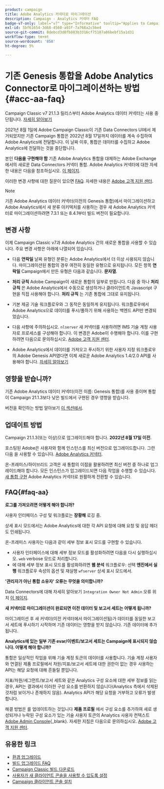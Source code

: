 ```yaml
---
product: campaign
title: Adobe Analytics 커넥터로 마이그레이션
description: Campaign - Analytics 커넥터 FAQ
badge-v7-only: label="v7" type="Informative" tooltip="Applies to Campaign Classic v7 only"
exl-id: 5bf61654-3d68-4560-a93f-7a768a2c5be4
source-git-commit: 8debcd3d8fb883b3316cf75187a86bebf15a1d31
workflow-type: tm+mt
source-wordcount: '858'
ht-degree: 5%

---
```


# 기존 Genesis 통합을 Adobe Analytics Connector로 마이그레이션하는 방법 {#acc-aa-faq}



Campaign Classic v7 21.1.3 릴리스부터 Adobe Analytics 데이터 커넥터는 사용 중단됩니다. [자세히 알아보기](https://experienceleague.adobe.com/docs/analytics/import/dataconnectors/data-connectors-eol.html)

2021년 8월 1일에 Adobe Campaign Classic이 기존 Data Connectors UI에서 제거되었지만 기존 Campaign 통합은 2022년 8월 17일까지 데이터를 계속 수집하여 Adobe Analytics에 전달합니다. 이 날짜 이후, 통합은 데이터를 수집하고 Adobe Analytics에 전달하는 것을 중단합니다.

본인 **다음을 구현해야 함** 기존 Adobe Analytics 통합을 대체하는 Adobe Exchange에서의 새로운 Data Connectors 커넥터 통합. Adobe Analytics 커넥터에 대한 자세한 내용은 다음을 참조하십시오. [이 페이지](../../platform/using/adobe-analytics-connector.md).

이러한 변경 사항에 대한 질문이 있으면 [FAQ](#faq-aa). 자세한 내용은 [Adobe 고객 지원 센터](https://helpx.adobe.com/kr/enterprise/admin-guide.html/enterprise/using/support-for-experience-cloud.ug.html).

>[!NOTE]
>
>기존 Adobe Analytics 데이터 커넥터(이전의 Genesis 통합)에서 마이그레이션하고 Adobe Analytics에서 새 분류 아키텍처를 사용하는 경우 새 Adobe Analytics 커넥터로 마이그레이션하려면 7.3.1 또는 8.4.1부터 빌드 버전이 필요합니다.

## 변경 사항

이제 Campaign Classic v7과 Adobe Analytics 간의 새로운 통합을 사용할 수 있습니다. 주요 변경 사항은 아래에 나열되어 있습니다.

* 다음 **연락일** 날짜 유형인 분류는 Adobe Analytics에서 더 이상 사용되지 않습니다. 마이그레이션된 통합의 경우 여전히 동일한 유형으로 유지됩니다. 모든 항목 **연락일** Campaign에서 만든 유형은 다음과 같습니다. **문자열**.

* **처리 규칙** Adobe Campaign이 새로운 통합의 일부로 만듭니다. 다음 중 하나 **처리 규칙** 은 Adobe Analytics에서 수동으로 생성하거나 클라이언트측 Javascript 구현을 직접 사용해야 합니다. **처리 규칙** 는 기존 통합에 그대로 유지됩니다.

* 기본 제공 기술 워크플로우와 그 동작은 동일하게 유지됩니다. 워크플로우에서 Adobe Analytics으로 데이터를 푸시/풀하기 위해 사용하는 백엔드 API만 변경되었습니다.

* 다음 사항에 주의하십시오. `nlserver` 새 커넥터를 사용하려면 IMS 기술 계정 사용자로 프로세스를 구성해야 합니다. 이 변경은 Adobe이 수행해야 합니다. 이를 구현하려면 다음으로 문의하십시오. [Adobe 고객 지원 센터](https://helpx.adobe.com/kr/enterprise/admin-guide.html/enterprise/using/support-for-experience-cloud.ug.html).

* Adobe Analytics에서 데이터를 가져오고 푸시하기 위한 사용자 지정 워크플로우의 Adobe Genesis API였다면 이제 새로운 Adobe Analytics 1.4/2.0 API를 사용해야 합니다. [자세히 알아보기](https://adobeexchangeec.zendesk.com/hc/en-us/articles/360047148832-Replacements-for-Data-Connector-API-calls)

## 영향을 받습니까?

기존 Adobe Analytics 데이터 커넥터(이전 이름: Genesis 통합)를 사용 중이며 통합이 Campaign 21.1.3보다 낮은 빌드에서 구현된 경우 영향을 받습니다.

버전을 확인하는 방법 알아보기 [이 섹션에서](../../platform/using/launching-adobe-campaign.md#getting-your-campaign-version).

## 업데이트 방법

Campaign 21.1.3(또는 이상)으로 업그레이드해야 합니다. **2022년 8월 17일 이전**.

호스팅된 Adobe은 사용자와 함께 인스턴스를 최신 버전으로 업그레이드합니다. 그런 다음 을 사용할 수 있습니다. [Adobe Analytics 커넥터](../../platform/using/adobe-analytics-connector.md).

온-프레미스/하이브리드 고객은 새 통합의 이점을 활용하려면 최신 버전 중 하나로 업그레이드해야 합니다.
모든 인스턴스가 업그레이드되면 다음 작업을 수행할 수 있습니다. [새 통합 구현](../../platform/using/adobe-analytics-provisioning.md) Adobe Analytics 커넥터로 원활하게 전환할 수 있습니다.

## FAQ{#faq-aa}

**로그를 가져오려면 어떻게 해야 합니까?**

사용자 인터페이스 구성 및 워크플로는 **장황해** 로깅 중.

상세 표시 모드에서는 Adobe Analytics에 대한 각 API 요청에 대해 요청 및 응답 헤더도 인쇄됩니다.

온-프레미스 사용자는 다음과 같이 세부 정보 표시 모드를 구현할 수 있습니다.

* 사용자 인터페이스에 대해 세부 정보 모드를 활성화하려면 다음을 다시 실행하십시오. `web` verbose 모드로 처리합니다.
* 에 대해 세부 정보 표시 모드를 활성화하려면 **웹 분석** 워크플로우: 선택 **엔진에서 실행** 워크플로우 속성의 옵션 및 재실행 `wfserver` 상세 표시 모드에서.

**&#39;관리자가 아닌 통합 소유자&#39; 오류는 무엇을 의미합니까?**

Data Connectors에 대해 자세히 알아보기 `Integration Owner Not Admin` 오류 위치 [이 페이지](https://adobeexchangeec.zendesk.com/hc/en-us/articles/360035167932-Adobe-Analytics-Data-Connectors-Integration-Owner-Not-Admin-Error).

**새 커넥터로 마이그레이션이 완료되면 이전 데이터 및 보고서 세트는 어떻게 됩니까?**

마이그레이션 후 새 커넥터(이전 커넥터에서 마이그레이션됨)가 데이터를 동일한 보고서 세트에 푸시하기 시작하며 기존 데이터는 영향을 받지 않습니다. 기존 데이터에 추가됩니다.

**Analytics에 있는 일부 기존 evar/이벤트/보고서 세트는 Campaign에 표시되지 않습니다. 어떻게 해야 합니까?**

통합은 일상적인 작업을 위해 기술 계정 토큰의 데이터를 사용합니다. 기술 계정 사용자와 연결된 제품 프로필에서 차원/지표/보고서 세트에 대한 권한이 없는 경우 사용하는 API는 해당 요청에 대해 흔들릴 뿐입니다.

지표/차원/세그먼트/보고서 세트와 같은 Analytics 구성 요소에 대한 세부 정보를 읽는 경우, API는 결과에서 이러한 구성 요소를 반환하지 않습니다(Analytics 측에서 삭제된 것처럼 보이거나 존재하지 않음). Analytics API가 해당 요청을 거부하고 오류가 발생합니다.

해결 방법은 를 업데이트하는 것입니다 **제품 프로필** 에서 구성 요소를 추가하여 새로 생성되거나 누락된 구성 요소가 있는 기술 사용자 토큰의 Analytics 사용자 컨텍스트 [Adobe Admin Console](https://adminconsole.adobe.com/){_blank}. 자세한 지침은 다음으로 문의하십시오. [Adobe 고객 지원 센터](https://helpx.adobe.com/kr/enterprise/admin-guide.html/enterprise/using/support-for-experience-cloud.ug.html).

## 유용한 링크

* [환경 업그레이드](../../production/using/build-upgrade.md)
* [빌드 업그레이드 FAQ](../../platform/using/faq-build-upgrade.md)
* [Campaign Classic 빌드 다운로드](https://experience.adobe.com/#/downloads/content/software-distribution/ko/campaign.html)
* [사용자가 새 클라이언트 콘솔을 사용할 수 있도록 설정](../../installation/using/client-console-availability-for-windows.md)
* [Campaign 클라이언트 콘솔 설치](../../installation/using/installing-the-client-console.md)
